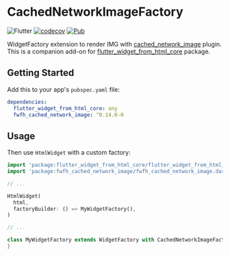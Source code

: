 # CachedNetworkImageFactory

![Flutter](https://github.com/daohoangson/flutter_widget_from_html/workflows/Flutter/badge.svg)
[![codecov](https://codecov.io/gh/daohoangson/flutter_widget_from_html/branch/master/graph/badge.svg)](https://codecov.io/gh/daohoangson/flutter_widget_from_html)
[![Pub](https://img.shields.io/pub/v/fwfh_cached_network_image.svg)](https://pub.dev/packages/fwfh_cached_network_image)

WidgetFactory extension to render IMG with [cached_network_image](https://pub.dev/packages/cached_network_image) plugin.
This is a companion add-on for [flutter_widget_from_html_core](https://pub.dev/packages/flutter_widget_from_html_core) package.

## Getting Started

Add this to your app's `pubspec.yaml` file:

```yaml
dependencies:
  flutter_widget_from_html_core: any
  fwfh_cached_network_image: ^0.14.0-0
```

## Usage

Then use `HtmlWidget` with a custom factory:

```dart
import 'package:flutter_widget_from_html_core/flutter_widget_from_html_core.dart';
import 'package:fwfh_cached_network_image/fwfh_cached_network_image.dart';

// ...

HtmlWidget(
  html,
  factoryBuilder: () => MyWidgetFactory(),
)

// ...

class MyWidgetFactory extends WidgetFactory with CachedNetworkImageFactory {
}
```
